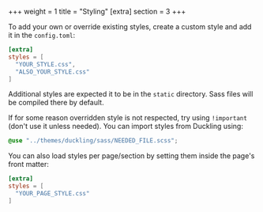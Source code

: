 +++
weight = 1
title = "Styling"
[extra]
section = 3
+++

To add your own or override existing styles, create a custom style and add it in the `config.toml`:

```toml
[extra]
styles = [
  "YOUR_STYLE.css",
  "ALSO_YOUR_STYLE.css"
]
```

Additional styles are expected it to be in the `static` directory. Sass files will be compiled there by default.

If for some reason overridden style is not respected, try using `!important` (don't use it unless needed). You can import styles from Duckling using:

```scss
@use "../themes/duckling/sass/NEEDED_FILE.scss";
```

You can also load styles per page/section by setting them inside the page's front matter:

```toml
[extra]
styles = [
  "YOUR_PAGE_STYLE.css"
]
```
